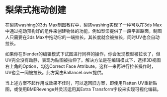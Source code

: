 # 梨栠式拖动创建

在梨栠washing的3ds Max制图教程中，梨栠washing实现了一种可以在3ds Max中通过拖动预构好的组件来创建物体的功能。例如梨栠提供了一段平直路面，制图人只需要在3ds Max中拖动它的一端拉长，其长度就会被拉长，同时UV也会自动拉长。

如果你在Blender的编辑模式下试图进行同样的操作，你会发现模型被拉长了，但UV完全没有动静，表现为贴图被拉伸了。解决方法是在编辑模式下，选择3D视图右上角的Option，勾选Correct Face Attribute。这样一来再进行拉长操作时，UV也会一同被拉长。此方案由BallanceLover提供。

当上述方案不起作用或效果不佳时，可以退回旧方案，即使用Flatten UV重新贴图，或使用BMERevenge并灵活运用其Extra Transform字段来实现可视化编辑。

